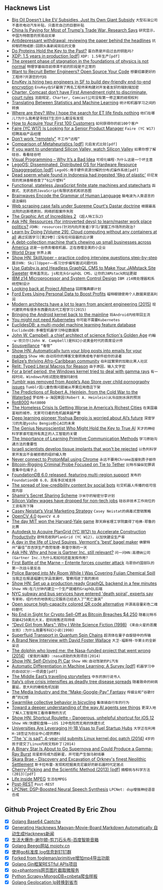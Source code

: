 ## Hacknews List


- [Big Oil Doesn’t Like EV Subsidies, Just Its Own Giant Subsidy](https://www.bloomberg.com/opinion/articles/2018-11-19/big-oil-vs-electric-cars-carbon-tax-would-level-playing-field)  `大型石油公司不喜欢电动汽车补贴，只喜欢自己的巨额补贴`
- [China Is Paying for Most of Trump&#39;s Trade War, Research Says](https://www.bloomberg.com/news/articles/2018-11-19/china-is-paying-for-most-of-trump-s-trade-war-research-says)  `研究显示，中国为特朗普的贸易战买单`
- [Antidepressant withdrawal: reviewing the paper behind the headlines](https://www.nationalelfservice.net/treatment/antidepressants/antidepressant-withdrawal-reviewing-the-paper-behind-the-headlines/)  `抗抑郁药物戒断:回顾头条新闻背后的文章`
- [Do Proteins Hold the Key to the Past?](https://www.newyorker.com/magazine/2018/11/26/do-proteins-hold-the-key-to-the-past)  `蛋白质是开启过去的钥匙吗?`
- [XDP: 1.5 years in production [pdf]](http://vger.kernel.org/lpc_net2018_talks/LPC_XDP_Shirokov_v2.pdf)  `XDP: 1.5年生产[pdf]`
- [The present phase of stagnation in the foundations of physics is not normal](http://backreaction.blogspot.com/2018/11/the-present-phase-of-stagnation-in.html)  `物理学基础目前停滞不前的阶段是不正常的`
- [Want to Recruit Better Engineers? Open Source Your Code](https://angel.co/blog/want-to-recruit-better-engineers-open-source-your-code)  `想要招募更好的工程师?开源您的代码`
- [EnvKey is hiring two engineers in SF to build dev-friendly end-to-end encryption](item?id=18495506)  `EnvKey在SF雇佣了两名工程师来构建对开发者友好的端到端加密`
- [Charter, Comcast don’t have First Amendment right to discriminate, court rules](https://arstechnica.com/tech-policy/2018/11/charter-cant-use-1st-amendment-to-refuse-black-owned-tv-channels-court-rules/)  `法庭规定，Charter, Comcast公司没有第一修正案的歧视权利`
- [Translating Between Statistics and Machine Learning](https://insights.sei.cmu.edu/sei_blog/2018/11/translating-between-statistics-and-machine-learning.html)  `统计和机器学习之间的转换`
- [Where are they? Why I hope the search for ET life finds nothing](https://fermatslibrary.com/s/where-are-they-why-i-hope-the-search-for-extraterrestrial-life-finds-nothing)  `他们在哪儿?为什么我希望寻找ET生活什么都没有发现`
- [How to Acquire Your First 100 Customers](https://docs.google.com/document/d/104qgagSsp2rQQEDORGbYC0uqt0neYHCPxu-aUl4CuSQ/edit)  `如何获得你的前100个客户`
- [Faire (YC W17) Is Looking for a Senior Product Manager](https://boards.greenhouse.io/indigofair/jobs/4075006002?gh_jid=4075006002)  `Faire (YC W17)招聘高级产品经理`
- [Don’t work “remotely”](http://blairreeves.me/2018/11/09/dont-work-remotely/?resubmit=hn)  `不工作“远程”`
- [Comparison of Metaheuristics [pdf]](http://www2.cscamm.umd.edu/publications/BookChapter_CS-09-13.pdf)  `元启发式比较[pdf]`
- [If you want to understand Silicon Valley, watch Silicon Valley](https://www.gatesnotes.com/About-Bill-Gates/Silicon-Valley)  `如果你想了解硅谷，看看硅谷吧`
- [Visual Programming – Why It’s a Bad Idea](http://mikehadlow.blogspot.com/2018/10/visual-programming-why-its-bad-idea.html)  `可视化编程-为什么这是一个坏主意`
- [LegoOS: Disseminated, Distributed OS for Hardware Resource Disaggregation [pdf]](https://www.usenix.org/system/files/osdi18-shan.pdf)  `LegoOS:用于硬件资源分解的分布式操作系统[pdf]`
- [Dead sperm whale found in Indonesia had ingested &#39;6kg of plastic&#39;](https://www.bbc.co.uk/news/world-asia-46275742)  `印尼发现的死抹香鲸吞食了“6公斤塑料”`
- [Functional, stateless JavaScript finite state machines and statecharts](https://xstate.js.org/docs/)  `函数式、无状态的JavaScript有限状态机和状态图`
- [Brainwaves Encode the Grammar of Human Language](http://maxplanck.nautil.us/article/341/brainwaves-encode-the-grammar-of-human-language)  `脑电波为人类语言的语法编码`
- [Web scraping case fails under Supreme Court&#39;s Dastar doctrine](http://blog.internetcases.com/2018/11/19/web-scraping-case-fails-under-dastar/)  `根据最高法院的达斯塔原则，网络抓取案件失败`
- [The Graphic Art of Incredibles 2](http://joshholtsclaw.com/blog/2018/3/5/the-graphic-art-of-incredibles-2)  `《超人特工队2》`
- [Ask HN: Ressources (for introverted devs) to learn/master work place politics?](item?id=18495093)  `问HN: resources(针对内向开发者)学习/掌握工作场所的政治?`
- [Learn by Doing [Volume 29]: Cloud computing without any containers at all](https://www.kylegalbraith.com/learn-by-doing/volume/29/cloud-computing-without-any-containers-at-all.html)  `通过实践学习[第29卷]:没有任何容器的云计算`
- [A debt-collection machine that’s chewing up small businesses across America](https://www.bloomberg.com/graphics/2018-confessions-of-judgment/)  `这是一台债务催收机器，正在吞噬全美的小企业`
- [World Draw](https://worlddraw.withgoogle.com/explore)  `世界上画`
- [Show HN: SkillUpper – practice coding interview questions step-by-step](https://skillupper.com)  `展示HN: SkillUpper——练习分步编写面试问题代码`
- [Use Gatsby.js and Headless GraphQL CMS to Make Your JAMstack Site Sweeter](https://www.takeshape.io/articles/use-gatsby-js-and-takeshape-to-make-your-jamstack-site-sweeter/)  `使用盖茨比。js和无头GraphQL CMS，让你的JAMstack网站更甜`
- [IBM z14 Microprocessor and System Control Design](https://fuse.wikichip.org/news/941/isscc-2018-the-ibm-z14-microprocessor-and-system-control-design/)  `IBM z14微处理器和系统控制设计`
- [Looking back at Project Athena](http://news.mit.edu/2018/mit-looking-back-project-athena-distributed-computing-for-students-1111)  `回顾雅典娜计划`
- [Ford Eyes Using Personal Data to Boost Profits](https://threatpost.com/ford-eyes-use-of-customers-personal-data-to-boost-profits/139209/)  `福特眼镜使用个人数据来提高利润`
- [Modern architects have a lot to learn from ancient engineering (2015)](http://nautil.us/issue/24/error/why-we-should-let-the-pantheon-crack)  `现代建筑师有很多东西要向古代工程学习(2015)`
- [Bringing the Android kernel back to the mainline](https://lwn.net/SubscriberLink/771974/ade4e5fb18058302/)  `将Android内核带回主流`
- [You might not need Kubernetes](https://blog.jessfraz.com/post/you-might-not-need-k8s/)  `你可能不需要Kubernetes`
- [EuclidesDB: a multi-model machine learning feature database](https://euclidesdb.readthedocs.io/en/latest/)  `EuclidesDB:多模型机器学习特征数据库`
- [John W. Campbell, a chief architect of science fiction&#39;s Golden Age](https://www.latimes.com/books/la-ca-jc-astounding-20181115-story.html)  `约翰·w·坎贝尔(John W. Campbell)是科幻小说黄金时代的首席设计师`
- [Sousveillance](https://en.wikipedia.org/wiki/Sousveillance)  `“看管”`
- [Show HN: Automatically turn your blog posts into emails for your readers](https://blogsend.io/?ref=hackernews)  `Show HN:自动将你的博客文章转换成电子邮件给你的读者`
- [Belize’s thriving Afro-Caribbean community](http://www.bbc.com/travel/story/20181118-belizes-thriving-afro-caribbean-community)  `伯利兹繁荣的加勒比黑人社区`
- [Relit: Typed Literal Macros for Reason](https://github.com/cyrus-/relit)  `由于原因，输入文字宏`
- [For a brief period, the Windows kernel tried to deal with gamma rays](https://blogs.msdn.microsoft.com/oldnewthing/20181120-00/?p=100275)  `有一段时间，Windows内核试图处理伽玛射线`
- [Tumblr was removed from Apple’s App Store over child pornography issues](https://www.theverge.com/2018/11/20/18104366/tumblr-ios-app-child-pornography-removed-from-app-store)  `Tumblr因儿童色情问题被从苹果应用商店下架`
- [The Predictions of Robert A. Heinlein, from the Cold War to the Waterbed](https://rossdawson.com/futurist/best-futurists-ever/robert-heinlein/)  `罗伯特·a·海因莱因(Robert A. Heinlein)从冷战到水床的预测`
- [Rot8000](http://rot8000.com/Index)  `Rot8000`
- [The Homeless Crisis Is Getting Worse in America’s Richest Cities](https://www.bloomberg.com/news/features/2018-11-20/the-homeless-crisis-is-getting-worse-in-america-s-richest-cities)  `在美国最富裕的城市，无家可归者的危机越来越严重`
- [Deep learning pioneer Yoshua Bengio is worried about AI’s future](https://www.technologyreview.com/s/612434/one-of-the-fathers-of-ai-is-worried-about-its-future/)  `深度学习的先驱yoshu Bengio担心AI的未来`
- [The Genius Neuroscientist Who Might Hold the Key to True AI](https://www.wired.com/story/karl-friston-free-energy-principle-artificial-intelligence)  `天才的神经科学家谁可能持有真正的人工智能的关键`
- [The Importance of Learning Primitive Communication Methods](https://survivorsupply.com/the-importance-of-learning-primitive-communication-methods-when-no-phone-will-work-and-the-internet-is-crashed/)  `学习原始沟通方法的重要性`
- [Israeli scientists develop tissue implants that won&#39;t be rejected](https://www.israel21c.org/israeli-scientists-develop-implanted-organs-made-from-patients-own-cells/)  `以色列科学家开发出不会被拒绝的组织植入物`
- [Never connect to ProtonMail using Chrome](https://old.reddit.com/r/ProtonMail/comments/9yl94k/never_connect_to_protonmail_using_chrome/)  `永远不要用Chrome连接到质子邮件`
- [Bitcoin-Rigging Criminal Probe Focused on Tie to Tether](https://www.bloomberg.com/news/articles/2018-11-20/bitcoin-rigging-criminal-probe-is-said-to-focus-on-tie-to-tether)  `比特币操纵犯罪调查集中在绳子上`
- [FoundationDB 6.0 released, featuring multi-region support](https://www.foundationdb.org/blog/foundationdb-6-0-15-released/)  `发布的FoundationDB 6.0，具有多区域支持`
- [The spread of low-credibility content by social bots](https://www.nature.com/articles/s41467-018-06930-7)  `社交机器人传播的低可信度内容`
- [Shamir’s Secret Sharing Scheme](https://ericrafaloff.com/shamirs-secret-sharing-scheme/)  `沙米尔的秘密分享计划`
- [Silicon Valley wages have dropped for non-tech jobs](https://www.mercurynews.com/2018/11/18/silicon-valley-wages-have-dropped-for-all-except-highest-paying-jobs-report/)  `硅谷非技术工作岗位的工资有所下降`
- [Casey Neistat’s Viral Marketing Strategy](https://medium.com/the-set-list/viral-marketing-77aa2fc94b95)  `Casey Neistat的病毒式营销策略`
- [OpenCV 4.0](https://opencv.org/opencv-4-0-0.html)  `OpenCV 4.0`
- [The day MIT won the Harvard-Yale game](http://www.espn.com/college-football/story/_/id/25276347/best-college-football-prank-harvard-yale-mit-balloon)  `那天麻省理工学院赢得了哈佛-耶鲁的比赛`
- [Autodesk to Acquire PlanGrid (YC W12) to Accelerate Construction Productivity](https://adsknews.autodesk.com/pressrelease/autodesk-to-acquire-plangrid)  `欧特克收购PlanGrid (YC W12)，以加快建设生产率`
- [A day in the life of Lloyd Squires, Vermont&#39;s &#39;best&#39; bagel maker](https://www.burlingtonfreepress.com/story/life/2018/11/19/lloyd-squires-myers-bagels-burlington/1977013002/)  `佛蒙特州“最佳”百吉饼生产商劳埃德·斯奎尔斯的一天`
- [Ask HN: Why and how is Gartner Inc. still relevant?](item?id=18498657)  `问一问HN:高德纳公司(Gartner Inc.)为什么和如何还能发挥作用?`
- [First Battle of the Marne – Entente forces counter attack](https://en.historylapse.org/battle-of-monshttps://en.historylapse.org/first-battle-of-the-marne)  `马恩协约国部队的第一次战斗是反击`
- [Police Barged into My Room While I Was Covering Fujian Chemical Spill](https://www.caixinglobal.com/2018-11-20/police-barged-into-my-room-while-i-was-covering-fujian-chemical-spill-101349591.html)  `当我正在报道福建化学品泄漏时，警察闯进了我的房间`
- [Show HN: Set up a production ready GraphQL backend in a few minutes](https://hasura.io/diy-graphql-baas)  `Show HN:在几分钟内建立一个生产就绪的GraphQL后端`
- [NYC subway and bus services have entered &#39;death spiral&#39;, experts say](https://www.theguardian.com/us-news/2018/nov/20/new-york-city-subway-bus-death-spiral-mta-fares)  `专家称，纽约市的地铁和公交服务已经进入了“死亡漩涡”`
- [Open source high-capacity colored QR code alternative](https://github.com/jabcode/jabcode)  `开源高容量彩色二维码替代`
- [No End in Sight for Crypto Sell-Off as Bitcoin Breaches $4,250](https://www.bloomberg.com/news/articles/2018-11-20/no-end-in-sight-for-crypto-sell-off-as-tokens-take-fresh-hit)  `随着比特币突破4250美元大关，密码抛售还将持续`
- [“Devil Girl from Mars”: Why I Write Science Fiction (1998)](http://web.mit.edu/m-i-t/articles/butler_talk_index.html)  `《来自火星的恶魔女孩》:为什么我要写科幻小说(1998)`
- [Superfluid Transport in Quantum Spin Chains](https://arxiv.org/abs/1810.11470)  `超流体在量子自旋链中的传输`
- [A Brand New Interview with David Foster Wallace](https://electricliterature.com/a-brand-new-interview-with-david-foster-wallace-71c03223294b)  `大卫·福斯特·华莱士的全新采访`
- [The dolphin who loved me: the Nasa-funded project that went wrong (2014)](https://www.theguardian.com/environment/2014/jun/08/the-dolphin-who-loved-me)  `《爱我的海豚》:nasa资助的失败项目(2014)`
- [Show HN: Self-Driving Pi Car](https://github.com/felipessalvatore/self_driving_pi_car)  `Show HN:自动驾驶的Pi汽车`
- [Automatic Differentiation in Machine Learning: A Survey [pdf]](http://jmlr.org/papers/volume18/17-468/17-468.pdf)  `机器学习中的自动区分:一项调查[pdf]`
- [The Middle East’s travelling storytellers](http://www.bbc.com/travel/story/20181119-the-middle-easts-travelling-storytellers)  `中东的旅行说书人`
- [Italy’s olive crisis intensifies as deadly tree disease spreads](https://www.nature.com/articles/d41586-018-07389-8)  `随着致命的树病蔓延，意大利的橄榄危机加剧`
- [The Media Industry and the “Make-Google-Pay” Fantasy](https://mondaynote.com/the-media-industry-and-the-make-google-pay-fantasy-1b4de36e3b04)  `传媒业和“谷歌付费”的幻想`
- [Swarmlike collective behavior in bicycling](https://phys.org/news/2018-11-swarmlike-behavior-bicycling.html)  `集体骑自行车的行为`
- [Toward a deeper understanding of the way AI agents see things](https://code.fb.com/ai-research/ai-agents-see/)  `更深入地了解人工智能特工看待事物的方式`
- [Show HN: Shortcut Roulette – Dangerous, unhelpful shortcut for iOS 12](http://shortcutroulette.com)  `Show HN:快捷轮盘赌——iOS 12中危险而无用的快捷方式`
- [Universities Are Leveraging H-1B Visas to Fuel Startup Hubs](https://news.crunchbase.com/news/how-universities-are-leveraging-h-1b-visas-to-fuel-startup-hubs/)  `大学正在利用H-1B签证为创业中心提供燃料`
- [“The &#39;s&#39; is sad”: 4-year-old submits Linux kernel doc patch (2014)](https://git.kernel.org/pub/scm/linux/kernel/git/torvalds/linux.git/commit/?id=690b0543a813b0ecfc51b0374c0ce6c8275435f0)  `4岁的孩子提交了Linux内核文档补丁(2014)`
- [A Binary Star Is About to Go Supernova and Could Produce a Gamma-Ray Burst](https://www.sciencealert.com/this-jaw-dropping-binary-star-is-about-to-go-supernova-and-it-shouldn-t-even-be-here)  `双星即将成为超新星，并可能产生伽马射线暴`
- [Skara Brae – Discovery and Excavation of Orkney&#39;s finest Neolithic Settlement](http://www.orkneyjar.com/history/skarabrae/)  `斯卡拉布雷-发现和挖掘奥克尼最好的新石器时代定居点`
- [Cherry-Picking and the Scientific Method (2013) [pdf]](http://www.cs.cofc.edu/~bowring/classes/csci%20362/docs/p32-neville-neil.pdf)  `摘樱桃与科学方法(2013)[pdf]`
- [Life inside MPEG](http://blog.chiariglione.org/life-inside-mpeg/)  `生活在MPEG`
- [Post-REST](https://www.tbray.org/ongoing/When/201x/2018/11/18/Post-REST)  `Post-REST`
- [LPCNet: DSP-Boosted Neural Speech Synthesis](https://hacks.mozilla.org/2018/11/lpcnet-dsp-boosted-neural-speech-synthesis/)  `LPCNet: dsp增强神经语音合成`

## Github Project Created By Eric Zhou

- [x] [Golang Base64 Captcha](https://github.com/mojocn/base64Captcha)
- [x] [Generating Hacknews Maoyan-Movie-Board Markdown Automatically 自动生成Hacknews新闻](https://github.com/dejavuzhou/md-genie)
- [x] [生活大爆炸-谢尔顿-剪刀石头布-百度智能音箱](https://github.com/mojocn/dueros-bang-game)
- [x] [Golang Beego网站 mojotv.cn](https://github.com/mojocn/www.mojotv.cn)
- [x] [使用go标准库,log信息到钉钉群](https://github.com/mojocn/dooger)
- [x] [Forked from fogleman/primitive增加mp4导出功能](https://github.com/mojocn/primitive)
- [x] [Golang Gin框架RESTful APIs项目](https://github.com/JJJJJJJerk/ezier-golang-web-api-framework)
- [x] [go+phantomjs网页图片截取微服务](https://github.com/mojocn/screen_shot)
- [x] [Python Scrapy+MongoDB+cnbeta爬虫样板](https://github.com/mojocn/scrapy_mongodb_boilerplate_cnbeta)
- [x] [Golang Geolocation Ip转换到省市](https://github.com/mojocn/ip2location)